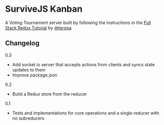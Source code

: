 # SurviveJS Kanban

A Voting Tournament server built by following the instructions in the [Full Stack Redux Tutorial](http://teropa.info/blog/2015/09/10/full-stack-redux-tutorial.html) by [@teropa](https://github.com/teropa)

## Changelog

0.3
  * Add socket.io server that accepts actions from clients and syncs state updates to them
  * Improve package.json

0.2
  * Build a Redux store from the reducer

0.1
  * Tests and implementations for core operations and a single reducer with no subreducers
